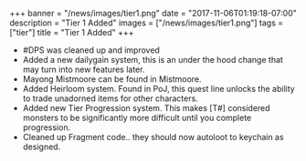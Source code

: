 +++
banner = "/news/images/tier1.png"
date = "2017-11-06T01:19:18-07:00"
description = "Tier 1 Added"
images = ["/news/images/tier1.png"]
tags = ["tier"]
title = "Tier 1 Added"
+++
* #DPS was cleaned up and improved
* Added a new dailygain system, this is an under the hood change that may turn into new features later.
* Mayong Mistmoore can be found in Mistmoore.
* Added Heirloom system. Found in PoJ, this quest line unlocks the ability to trade unadorned items for other characters.
* Added new Tier Progression system. This makes [T#] considered monsters to be significantly more difficult until you complete progression.
* Cleaned up Fragment code.. they should now autoloot to keychain as designed.
<!--more-->